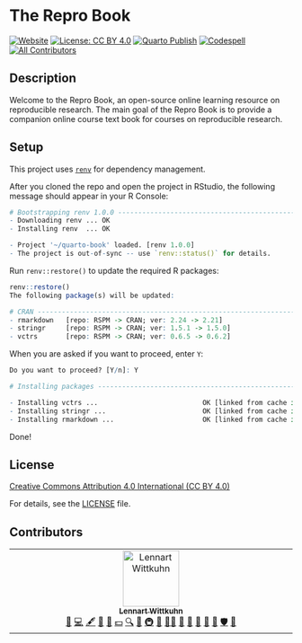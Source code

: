 # The Repro Book

[![Website](https://img.shields.io/website?url=https%3A%2F%2Flennartwittkuhn.com%2Fquarto-book%2F)](https://lennartwittkuhn.com/quarto-book/)
[![License: CC BY 4.0](https://img.shields.io/badge/License-CC_BY_4.0-lightgrey.svg)](https://creativecommons.org/licenses/by/4.0/)
[![Quarto Publish](https://github.com/lnnrtwttkhn/quarto-book/actions/workflows/publish.yml/badge.svg)](https://github.com/lnnrtwttkhn/quarto-book/actions/workflows/publish.yml)
[![Codespell](https://github.com/lnnrtwttkhn/quarto-book/actions/workflows/codespell.yml/badge.svg)](https://github.com/lnnrtwttkhn/quarto-book/actions/workflows/codespell.yml)
[![All Contributors](https://img.shields.io/github/all-contributors/projectOwner/projectName?color=ee8449&style=flat-square)](#contributors)

## Description

Welcome to the Repro Book, an open-source online learning resource on reproducible research.
The main goal of the Repro Book is to provide a companion online course text book for courses on reproducible research.

## Setup

This project uses [`renv`](https://rstudio.github.io/renv/articles/renv.html) for dependency management.

After you cloned the repo and open the project in RStudio, the following message should appear in your R Console:

```R
# Bootstrapping renv 1.0.0 ---------------------------------------------------
- Downloading renv ... OK
- Installing renv  ... OK

- Project '~/quarto-book' loaded. [renv 1.0.0]
- The project is out-of-sync -- use `renv::status()` for details.
```

Run `renv::restore()` to update the required R packages:

```r
renv::restore()
The following package(s) will be updated:

# CRAN -----------------------------------------------------------------------
- rmarkdown   [repo: RSPM -> CRAN; ver: 2.24 -> 2.21]
- stringr     [repo: RSPM -> CRAN; ver: 1.5.1 -> 1.5.0]
- vctrs       [repo: RSPM -> CRAN; ver: 0.6.5 -> 0.6.2]
```

When you are asked if you want to proceed, enter `Y`:

```r
Do you want to proceed? [Y/n]: Y

# Installing packages --------------------------------------------------------

- Installing vctrs ...                          OK [linked from cache in 0.00026s]
- Installing stringr ...                        OK [linked from cache in 0.00018s]
- Installing rmarkdown ...                      OK [linked from cache in 0.00021s]
```

Done!

## License

[Creative Commons Attribution 4.0 International (CC BY 4.0)](https://creativecommons.org/licenses/by/4.0/deed.en)

For details, see the [LICENSE](LICENSE) file.

## Contributors

<!-- ALL-CONTRIBUTORS-LIST:START - Do not remove or modify this section -->
<!-- prettier-ignore-start -->
<!-- markdownlint-disable -->
<table>
  <tbody>
    <tr>
      <td align="center" valign="top" width="14.28%"><a href="https://lennartwittkuhn.com"><img src="https://avatars.githubusercontent.com/u/42233065?v=4?s=100" width="100px;" alt="Lennart Wittkuhn"/><br /><sub><b>Lennart Wittkuhn</b></sub></a><br /><a href="https://github.com/lnnrtwttkhn/quarto-book/issues?q=author%3Alnnrtwttkhn" title="Bug reports">🐛</a> <a href="https://github.com/lnnrtwttkhn/quarto-book/commits?author=lnnrtwttkhn" title="Code">💻</a> <a href="#content-lnnrtwttkhn" title="Content">🖋</a> <a href="https://github.com/lnnrtwttkhn/quarto-book/commits?author=lnnrtwttkhn" title="Documentation">📖</a> <a href="#design-lnnrtwttkhn" title="Design">🎨</a> <a href="#financial-lnnrtwttkhn" title="Financial">💵</a> <a href="#fundingFinding-lnnrtwttkhn" title="Funding Finding">🔍</a> <a href="#ideas-lnnrtwttkhn" title="Ideas, Planning, & Feedback">🤔</a> <a href="#infra-lnnrtwttkhn" title="Infrastructure (Hosting, Build-Tools, etc)">🚇</a> <a href="#maintenance-lnnrtwttkhn" title="Maintenance">🚧</a> <a href="#mentoring-lnnrtwttkhn" title="Mentoring">🧑‍🏫</a> <a href="#projectManagement-lnnrtwttkhn" title="Project Management">📆</a> <a href="#promotion-lnnrtwttkhn" title="Promotion">📣</a> <a href="#question-lnnrtwttkhn" title="Answering Questions">💬</a> <a href="#research-lnnrtwttkhn" title="Research">🔬</a> <a href="https://github.com/lnnrtwttkhn/quarto-book/pulls?q=is%3Apr+reviewed-by%3Alnnrtwttkhn" title="Reviewed Pull Requests">👀</a> <a href="#security-lnnrtwttkhn" title="Security">🛡️</a> <a href="#talk-lnnrtwttkhn" title="Talks">📢</a></td>
    </tr>
  </tbody>
</table>

<!-- markdownlint-restore -->
<!-- prettier-ignore-end -->

<!-- ALL-CONTRIBUTORS-LIST:END -->
